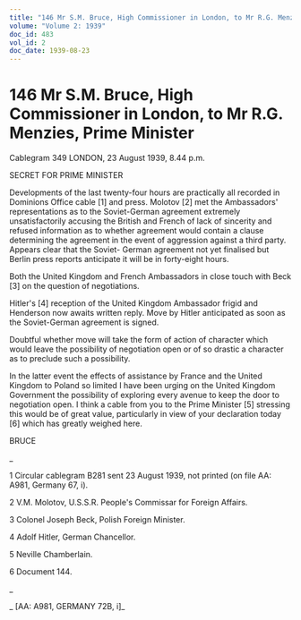 ```yaml
---
title: "146 Mr S.M. Bruce, High Commissioner in London, to Mr R.G. Menzies, Prime Minister"
volume: "Volume 2: 1939"
doc_id: 483
vol_id: 2
doc_date: 1939-08-23
---
```


# 146 Mr S.M. Bruce, High Commissioner in London, to Mr R.G. Menzies, Prime Minister

Cablegram 349 LONDON, 23 August 1939, 8.44 p.m.

SECRET FOR PRIME MINISTER

Developments of the last twenty-four hours are practically all recorded in Dominions Office cable [1] and press. Molotov [2] met the Ambassadors' representations as to the Soviet-German agreement extremely unsatisfactorily accusing the British and French of lack of sincerity and refused information as to whether agreement would contain a clause determining the agreement in the event of aggression against a third party. Appears clear that the Soviet- German agreement not yet finalised but Berlin press reports anticipate it will be in forty-eight hours.

Both the United Kingdom and French Ambassadors in close touch with Beck [3] on the question of negotiations.

Hitler's [4] reception of the United Kingdom Ambassador frigid and Henderson now awaits written reply. Move by Hitler anticipated as soon as the Soviet-German agreement is signed.

Doubtful whether move will take the form of action of character which would leave the possibility of negotiation open or of so drastic a character as to preclude such a possibility.

In the latter event the effects of assistance by France and the United Kingdom to Poland so limited I have been urging on the United Kingdom Government the possibility of exploring every avenue to keep the door to negotiation open. I think a cable from you to the Prime Minister [5] stressing this would be of great value, particularly in view of your declaration today [6] which has greatly weighed here.

BRUCE

_

1 Circular cablegram B281 sent 23 August 1939, not printed (on file AA: A981, Germany 67, i).

2 V.M. Molotov, U.S.S.R. People's Commissar for Foreign Affairs.

3 Colonel Joseph Beck, Polish Foreign Minister.

4 Adolf Hitler, German Chancellor.

5 Neville Chamberlain.

6 Document 144.

_

_ [AA: A981, GERMANY 72B, i]_
